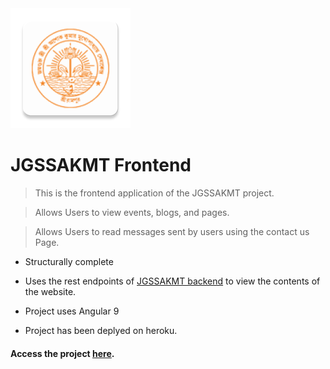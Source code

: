 <img src = "https://github.com/stubh505/JGSSAKMTAdminAndroidApp/blob/master/app/src/main/res/mipmap-xxxhdpi/ic_launcher.png">

# JGSSAKMT Frontend

> This is the frontend application of the JGSSAKMT project.

> Allows Users to view events, blogs, and pages. 

> Allows Users to read messages sent by users using the contact us Page.

- Structurally complete

- Uses the rest endpoints of <a href="https://github.com/stubh505/JGSSAKMTbackend" target="_blank">JGSSAKMT backend</a> to view the contents of the website.

- Project uses Angular 9

- Project has been deplyed on heroku.

<h4>Access the project <a href="https://jgssakmt.herokuapp.com/">here</a>.</h4/>
